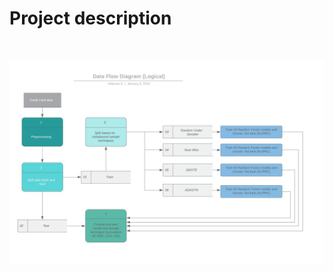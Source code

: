 # Project description
</br>

![alt text](https://github.com/mateusz-g94/DS-Fraud-detection/blob/master/data_flow.jpeg)
